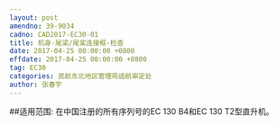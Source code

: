 ```yaml
---
layout: post
amendno: 39-9034
cadno: CAD2017-EC30-01
title: 机身-尾梁/尾桨连接框-检查
date: 2017-04-25 00:00:00 +0800
effdate: 2017-04-25 00:00:00 +0800
tag: EC30
categories: 民航东北地区管理局适航审定处
author: 张春宇
---
```


##适用范围:
在中国注册的所有序列号的EC 130 B4和EC 130 T2型直升机。

